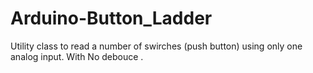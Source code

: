 # Arduino-Button_Ladder
Utility class to read a number of swirches (push button) using only one analog input. With No debouce .
